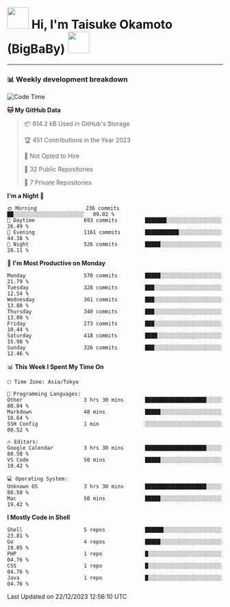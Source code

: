<!-- Title -->
<h1>
    <img src="https://media.tenor.com/TlyRveJkgo4AAAAi/cloud-cloud-strife.gif" width="50"/> 
    Hi, I'm Taisuke Okamoto (BigBaBy) 
    <img src="https://media.tenor.com/TlyRveJkgo4AAAAi/cloud-cloud-strife.gif" width="50"/>
</h1>

---

<h3> 📊 Weekly development breakdown </h3>
<!-- waka-readme-stats -->

<!--START_SECTION:waka-->
![Code Time](http://img.shields.io/badge/Code%20Time-1%2C666%20hrs%2039%20mins-blue)

**🐱 My GitHub Data** 

> 📦 614.2 kB Used in GitHub's Storage 
 > 
> 🏆 451 Contributions in the Year 2023
 > 
> 🚫 Not Opted to Hire
 > 
> 📜 32 Public Repositories 
 > 
> 🔑 7 Private Repositories 
 > 
**I'm a Night 🦉** 

```text
🌞 Morning                236 commits         ██░░░░░░░░░░░░░░░░░░░░░░░   09.02 % 
🌆 Daytime                693 commits         ███████░░░░░░░░░░░░░░░░░░   26.49 % 
🌃 Evening                1161 commits        ███████████░░░░░░░░░░░░░░   44.38 % 
🌙 Night                  526 commits         █████░░░░░░░░░░░░░░░░░░░░   20.11 % 
```
📅 **I'm Most Productive on Monday** 

```text
Monday                   570 commits         █████░░░░░░░░░░░░░░░░░░░░   21.79 % 
Tuesday                  328 commits         ███░░░░░░░░░░░░░░░░░░░░░░   12.54 % 
Wednesday                361 commits         ███░░░░░░░░░░░░░░░░░░░░░░   13.80 % 
Thursday                 340 commits         ███░░░░░░░░░░░░░░░░░░░░░░   13.00 % 
Friday                   273 commits         ███░░░░░░░░░░░░░░░░░░░░░░   10.44 % 
Saturday                 418 commits         ████░░░░░░░░░░░░░░░░░░░░░   15.98 % 
Sunday                   326 commits         ███░░░░░░░░░░░░░░░░░░░░░░   12.46 % 
```


📊 **This Week I Spent My Time On** 

```text
🕑︎ Time Zone: Asia/Tokyo

💬 Programming Languages: 
Other                    3 hrs 30 mins       ████████████████████░░░░░   80.84 % 
Markdown                 48 mins             █████░░░░░░░░░░░░░░░░░░░░   18.64 % 
SSH Config               1 min               ░░░░░░░░░░░░░░░░░░░░░░░░░   00.52 % 

🔥 Editors: 
Google Calendar          3 hrs 30 mins       ████████████████████░░░░░   80.58 % 
VS Code                  50 mins             █████░░░░░░░░░░░░░░░░░░░░   19.42 % 

💻 Operating System: 
Unknown OS               3 hrs 30 mins       ████████████████████░░░░░   80.58 % 
Mac                      50 mins             █████░░░░░░░░░░░░░░░░░░░░   19.42 % 
```

**I Mostly Code in Shell** 

```text
Shell                    5 repos             ██████░░░░░░░░░░░░░░░░░░░   23.81 % 
Go                       4 repos             █████░░░░░░░░░░░░░░░░░░░░   19.05 % 
PHP                      1 repo              █░░░░░░░░░░░░░░░░░░░░░░░░   04.76 % 
CSS                      1 repo              █░░░░░░░░░░░░░░░░░░░░░░░░   04.76 % 
Java                     1 repo              █░░░░░░░░░░░░░░░░░░░░░░░░   04.76 % 
```




 Last Updated on 22/12/2023 12:56:10 UTC
<!--END_SECTION:waka-->

